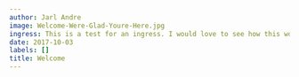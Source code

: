 ```yaml
---
author: Jarl Andre
image: Welcome-Were-Glad-Youre-Here.jpg
ingress: This is a test for an ingress. I would love to see how this works. 
date: 2017-10-03
labels: []
title: Welcome
---
```


